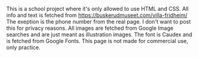 This is a school project where it's only allowed to use HTML and CSS.
All info and text is fetched from https://buskerudmuseet.com/villa-fridheim/
The exeption is the phone number from the real page. I don't want to post this for privacy reasons.
All images are fetched from Google Image searches and are just meant as illustration images.
The font is Caudex and is fetched from Google Fonts.
This page is not made for commercial use, only practice.

